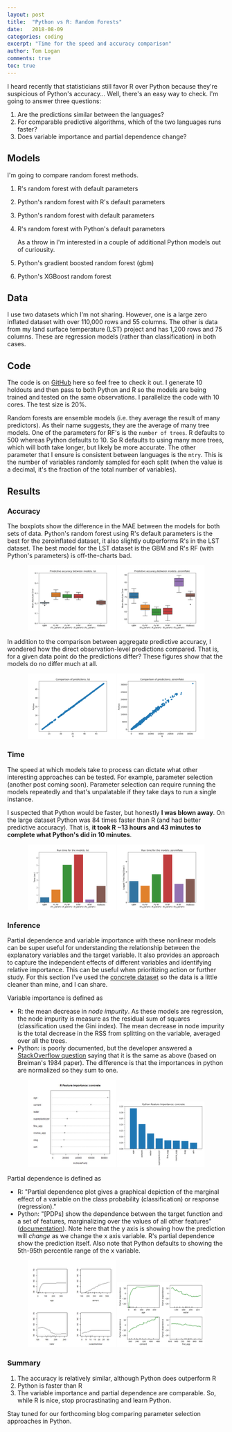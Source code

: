 ```yaml
---
layout: post
title:  "Python vs R: Random Forests"
date:   2018-08-09
categories: coding
excerpt: "Time for the speed and accuracy comparison"
author: Tom Logan
comments: true
toc: true
---
```


I heard recently that statisticians still favor R over Python because they're suspicious of Python's accuracy...
Well, there's an easy way to check.
I'm going to answer three questions:
1. Are the predictions similar between the languages?
2. For comparable predictive algorithms, which of the two languages runs faster?
3. Does variable importance and partial dependence change?

## Models
I'm going to compare random forest methods.
1. R's random forest with default parameters
2. Python's random forest with R's default parameters
3. Python's random forest with default parameters
4. R's random forest with Python's default parameters

    As a throw in I'm interested in a couple of additional Python models out of curiousity.
5. Python's gradient boosted random forest (gbm)
6. Python's XGBoost random forest

## Data
I use two datasets which I'm not sharing. However, one is a large zero inflated dataset with over 110,000 rows and 55 columns.
The other is data from my land surface temperature (LST) project and has 1,200 rows and 75 columns.
These are regression models (rather than classification) in both cases.

## Code
The code is on [GitHub](https://github.com/tommlogan/python_v_r-rf) here so feel free to check it out.
I generate 10 holdouts and then pass to both Python and R so the models are being trained and tested on the same observations.
I parallelize the code with 10 cores.
The test size is 20%.

Random forests are ensemble models (i.e. they average the result of many predictors). As their name suggests, they are the average of many tree models. One of the parameters for RF's is the `number of trees`. R defaults to 500 whereas Python defaults to 10. So R defaults to using many more trees, which will both take longer, but likely be more accurate.
The other parameter that I ensure is consistent between languages is the `mtry`.
This is the number of variables randomly sampled for each split (when the value is a decimal, it's the fraction of the total number of variables).

## Results
### Accuracy
The boxplots show the difference in the MAE between the models for both sets of data. Python's random forest using R's default parameters is the best for the zeroinflated dataset, it also slightly outperforms R's in the LST dataset.
The best model for the LST dataset is the GBM and R's RF (with Python's parameters) is off-the-charts bad.

<p align="center">
  <img src = '/assets/blog/2018-08-02-RvPython/mae_lst.png' width="40%">
  <img src = '/assets/blog/2018-08-02-RvPython/mae_zeroinflate.png' width="40%">
</p>

In addition to the comparison between aggregate predictive accuracy, I wondered how the direct observation-level predictions compared. That is, for a given data point do the predictions differ? These figures show that the models do no differ much at all.

<p align="center">
  <img src = '/assets/blog/2018-08-02-RvPython/compare_RF_lst.png' width="40%">
  <img src = '/assets/blog/2018-08-02-RvPython/compare_RF_zeroinflate.png' width="40%">
</p>

### Time
The speed at which models take to process can dictate what other interesting approaches can be tested. For example, parameter selection (another post coming soon). Parameter selection can require running the models repeatedly and that's unpalatable if they take days to run a single instance.

I suspected that Python would be faster, but honestly **I was blown away**. On the large dataset Python was 84 times faster than R (and had better predictive accuracy). That is, **it took R ~13 hours and 43 minutes to complete what Python's did in 10 minutes**.


<p align="center">
  <img src = '/assets/blog/2018-08-02-RvPython/time_lst.png' width="40%">
  <img src = '/assets/blog/2018-08-02-RvPython/time_zeroinflate.png' width="40%">
</p>

### Inference
Partial dependence and variable importance with these nonlinear models can be super useful for understanding the relationship between the explanatory variables and the target variable. It also provides an approach to capture the independent effects of different variables and identifying relative importance. This can be useful when prioritizing action or further study.
For this section I've used the [concrete dataset](http://archive.ics.uci.edu/ml/datasets/Concrete+Compressive+Strength) so the data is a little cleaner than mine, and I can share.

Variable importance is defined as
* R: the mean decrease in *node impurity*. As these models are regression, the node impurity is measure as the residual sum of squares (classification used the Gini index). The mean decrease in node impurity is the total decrease in the RSS from splitting on the variable, averaged over all the trees.
* Python: is poorly documented, but the developer answered a [StackOverflow question](https://stackoverflow.com/questions/15810339/how-are-feature-importances-in-randomforestclassifier-determined) saying that it is the same as above (based on Breiman's 1984 paper). The difference is that the importances in python are normalized so they sum to one.

<p align="center">
  <img src = '/assets/blog/2018-08-02-RvPython/varimp_R_concrete.jpg' width="40%">
  <img src = '/assets/blog/2018-08-02-RvPython/varimp_py_concrete.png' width="40%">
</p>


Partial dependence is defined as
* R: "Partial dependence plot gives a graphical depiction of the marginal effect of a variable on the class probability (classification) or response (regression)."
* Python: "[PDPs] show the dependence between the target function and a set of features, marginalizing over the values of all other features" ([documentation](http://scikit-learn.org/stable/auto_examples/ensemble/plot_partial_dependence.html)). Note here that the y axis is showing how the prediction will *change* as we change the x axis variable. R's partial dependence show the prediction itself. Also note that Python defaults to showing the 5th-95th percentile range of the x variable.

<p align="center">
  <img src = '/assets/blog/2018-08-02-RvPython/pdp_R_concrete.jpg' width="40%">
  <img src = '/assets/blog/2018-08-02-RvPython/pdp_py_concrete.png' width="40%">
</p>

### Summary
1. The accuracy is relatively similar, although Python does outperform R
2. Python is faster than R
3. The variable importance and partial dependence are comparable.
So, while R is nice, stop procrastinating and learn Python.

Stay tuned for our forthcoming blog comparing parameter selection approaches in Python.

